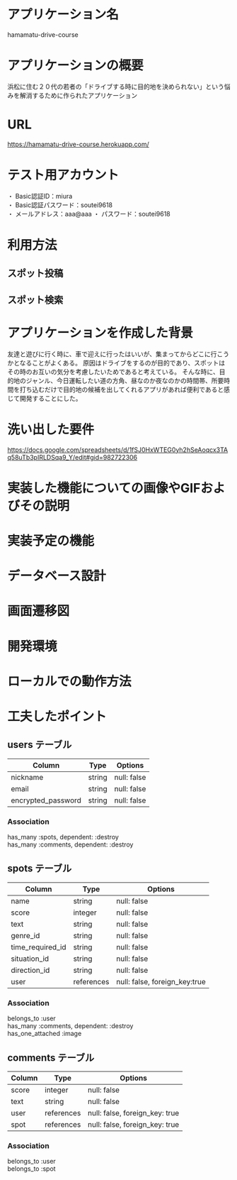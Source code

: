 # アプリケーション名
hamamatu-drive-course

# アプリケーションの概要
浜松に住む２０代の若者の「ドライブする時に目的地を決められない」という悩みを解消するために作られたアプリケーション

# URL
https://hamamatu-drive-course.herokuapp.com/

# テスト用アカウント
・ Basic認証ID：miura  
・ Basic認証パスワード：soutei9618  
・ メールアドレス：aaa@aaa
・ パスワード：soutei9618

# 利用方法
## スポット投稿
## スポット検索

# アプリケーションを作成した背景
友達と遊びに行く時に、車で迎えに行ったはいいが、集まってからどこに行こうかとなることがよくある。
原因はドライブをするのが目的であり、スポットはその時のお互いの気分を考慮したいためであると考えている。
そんな時に、目的地のジャンル、今日運転したい道の方角、昼なのか夜なのかの時間帯、所要時間を打ち込むだけで目的地の候補を出してくれるアプリがあれば便利であると感じて開発することにした。

# 洗い出した要件
https://docs.google.com/spreadsheets/d/1fSJ0HxWTEG0yh2hSeAoqcx3TAq58uTb3pIRLDSqa9_Y/edit#gid=982722306

# 実装した機能についての画像やGIFおよびその説明

# 実装予定の機能

# データベース設計

# 画面遷移図

# 開発環境

# ローカルでの動作方法

# 工夫したポイント


## users テーブル

| Column             | Type   | Options     |
| ------------------ | ------ | ----------- |
| nickname           | string | null: false |
| email              | string | null: false |
| encrypted_password | string | null: false |

### Association
has_many :spots, dependent: :destroy  
has_many :comments, dependent: :destroy

## spots テーブル

| Column           | Type       | Options     |
| ---------------- | -----------| ----------- |
| name             | string     | null: false |
| score            | integer    | null: false |
| text             | string     | null: false |
| genre_id         | string     | null: false |
| time_required_id | string     | null: false |
| situation_id     | string     | null: false |
| direction_id     | string     | null: false |
| user             | references | null: false, foreign_key:true |

### Association
belongs_to :user  
has_many :comments, dependent: :destroy  
has_one_attached :image

## comments テーブル

| Column  | Type       | Options                        |
| ------- | ---------- | ------------------------------ |
| score   | integer | null: false |
| text    | string | null: false |
| user    | references | null: false, foreign_key: true |
| spot    | references | null: false, foreign_key: true |

### Association  
belongs_to :user  
belongs_to :spot
